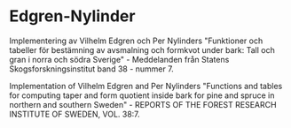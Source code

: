 # Edgren-Nylinder
Implementering av Vilhelm Edgren och Per Nylinders "Funktioner och tabeller för bestämning av avsmalning och formkvot under bark: Tall och gran i norra och södra Sverige" - Meddelanden från Statens Skogsforskningsinstitut band 38 - nummer 7.

Implementation of Vilhelm Edgren and Per Nylinders "Functions and tables for computing taper and form quotient inside bark for pine and spruce in northern and southern Sweden" - REPORTS OF THE FOREST RESEARCH INSTITUTE OF SWEDEN, VOL. 38:7.

